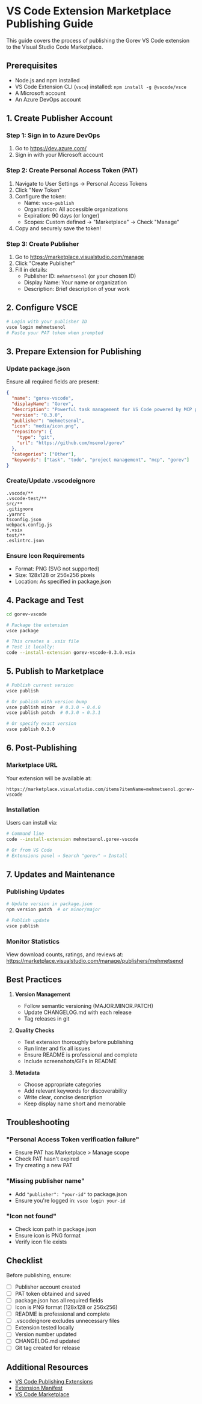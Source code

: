 # VS Code Extension Marketplace Publishing Guide

This guide covers the process of publishing the Gorev VS Code extension to the Visual Studio Code Marketplace.

## Prerequisites

- Node.js and npm installed
- VS Code Extension CLI (`vsce`) installed: `npm install -g @vscode/vsce`
- A Microsoft account
- An Azure DevOps account

## 1. Create Publisher Account

### Step 1: Sign in to Azure DevOps

1. Go to https://dev.azure.com/
2. Sign in with your Microsoft account

### Step 2: Create Personal Access Token (PAT)

1. Navigate to User Settings → Personal Access Tokens
2. Click "New Token"
3. Configure the token:
   - Name: `vsce-publish`
   - Organization: All accessible organizations
   - Expiration: 90 days (or longer)
   - Scopes: Custom defined → "Marketplace" → Check "Manage"
4. Copy and securely save the token!

### Step 3: Create Publisher

1. Go to https://marketplace.visualstudio.com/manage
2. Click "Create Publisher"
3. Fill in details:
   - Publisher ID: `mehmetsenol` (or your chosen ID)
   - Display Name: Your name or organization
   - Description: Brief description of your work

## 2. Configure VSCE

```bash
# Login with your publisher ID
vsce login mehmetsenol
# Paste your PAT token when prompted
```

## 3. Prepare Extension for Publishing

### Update package.json

Ensure all required fields are present:

```json
{
  "name": "gorev-vscode",
  "displayName": "Gorev",
  "description": "Powerful task management for VS Code powered by MCP protocol",
  "version": "0.3.0",
  "publisher": "mehmetsenol",
  "icon": "media/icon.png",
  "repository": {
    "type": "git",
    "url": "https://github.com/msenol/gorev"
  },
  "categories": ["Other"],
  "keywords": ["task", "todo", "project management", "mcp", "gorev"]
}
```

### Create/Update .vscodeignore

```
.vscode/**
.vscode-test/**
src/**
.gitignore
.yarnrc
tsconfig.json
webpack.config.js
*.vsix
test/**
.eslintrc.json
```

### Ensure Icon Requirements

- Format: PNG (SVG not supported)
- Size: 128x128 or 256x256 pixels
- Location: As specified in package.json

## 4. Package and Test

```bash
cd gorev-vscode

# Package the extension
vsce package

# This creates a .vsix file
# Test it locally:
code --install-extension gorev-vscode-0.3.0.vsix
```

## 5. Publish to Marketplace

```bash
# Publish current version
vsce publish

# Or publish with version bump
vsce publish minor  # 0.3.0 → 0.4.0
vsce publish patch  # 0.3.0 → 0.3.1

# Or specify exact version
vsce publish 0.3.0
```

## 6. Post-Publishing

### Marketplace URL

Your extension will be available at:

```
https://marketplace.visualstudio.com/items?itemName=mehmetsenol.gorev-vscode
```

### Installation

Users can install via:

```bash
# Command line
code --install-extension mehmetsenol.gorev-vscode

# Or from VS Code
# Extensions panel → Search "gorev" → Install
```

## 7. Updates and Maintenance

### Publishing Updates

```bash
# Update version in package.json
npm version patch  # or minor/major

# Publish update
vsce publish
```

### Monitor Statistics

View download counts, ratings, and reviews at:
https://marketplace.visualstudio.com/manage/publishers/mehmetsenol

## Best Practices

1. **Version Management**
   - Follow semantic versioning (MAJOR.MINOR.PATCH)
   - Update CHANGELOG.md with each release
   - Tag releases in git

2. **Quality Checks**
   - Test extension thoroughly before publishing
   - Run linter and fix all issues
   - Ensure README is professional and complete
   - Include screenshots/GIFs in README

3. **Metadata**
   - Choose appropriate categories
   - Add relevant keywords for discoverability
   - Write clear, concise description
   - Keep display name short and memorable

## Troubleshooting

### "Personal Access Token verification failure"

- Ensure PAT has Marketplace > Manage scope
- Check PAT hasn't expired
- Try creating a new PAT

### "Missing publisher name"

- Add `"publisher": "your-id"` to package.json
- Ensure you're logged in: `vsce login your-id`

### "Icon not found"

- Check icon path in package.json
- Ensure icon is PNG format
- Verify icon file exists

## Checklist

Before publishing, ensure:

- [ ] Publisher account created
- [ ] PAT token obtained and saved
- [ ] package.json has all required fields
- [ ] Icon is PNG format (128x128 or 256x256)
- [ ] README is professional and complete
- [ ] .vscodeignore excludes unnecessary files
- [ ] Extension tested locally
- [ ] Version number updated
- [ ] CHANGELOG.md updated
- [ ] Git tag created for release

## Additional Resources

- [VS Code Publishing Extensions](https://code.visualstudio.com/api/working-with-extensions/publishing-extension)
- [Extension Manifest](https://code.visualstudio.com/api/references/extension-manifest)
- [VS Code Marketplace](https://marketplace.visualstudio.com/vscode)
